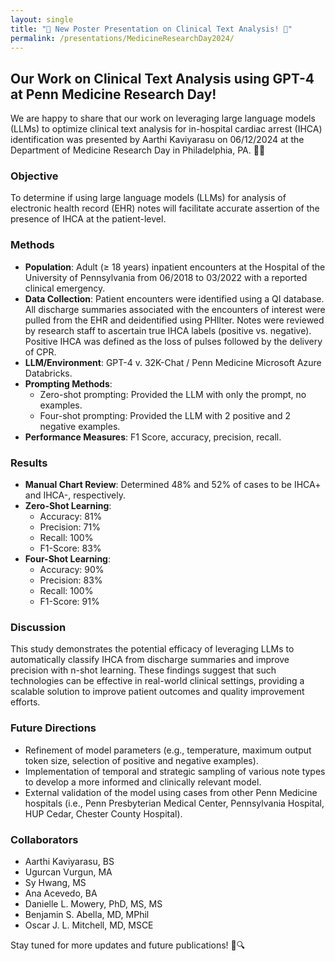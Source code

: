 ```yaml
---
layout: single
title: "🚨 New Poster Presentation on Clinical Text Analysis! 🚨"
permalink: /presentations/MedicineResearchDay2024/
---
```


## Our Work on Clinical Text Analysis using GPT-4 at Penn Medicine Research Day!

We are happy to share that our work on leveraging large language models (LLMs) to optimize clinical text analysis for in-hospital cardiac arrest (IHCA) identification was presented by Aarthi Kaviyarasu on 06/12/2024 at the Department of Medicine Research Day in Philadelphia, PA. 🏥✨

### Objective

To determine if using large language models (LLMs) for analysis of electronic health record (EHR) notes will facilitate accurate assertion of the presence of IHCA at the patient-level.

### Methods

- **Population**: Adult (≥ 18 years) inpatient encounters at the Hospital of the University of Pennsylvania from 06/2018 to 03/2022 with a reported clinical emergency.
- **Data Collection**: Patient encounters were identified using a QI database. All discharge summaries associated with the encounters of interest were pulled from the EHR and deidentified using PHIlter. Notes were reviewed by research staff to ascertain true IHCA labels (positive vs. negative). Positive IHCA was defined as the loss of pulses followed by the delivery of CPR.
- **LLM/Environment**: GPT-4 v. 32K-Chat / Penn Medicine Microsoft Azure Databricks.
- **Prompting Methods**: 
  - Zero-shot prompting: Provided the LLM with only the prompt, no examples.
  - Four-shot prompting: Provided the LLM with 2 positive and 2 negative examples.
- **Performance Measures**: F1 Score, accuracy, precision, recall.

### Results

- **Manual Chart Review**: Determined 48% and 52% of cases to be IHCA+ and IHCA-, respectively.
- **Zero-Shot Learning**:
  - Accuracy: 81%
  - Precision: 71%
  - Recall: 100%
  - F1-Score: 83%
- **Four-Shot Learning**:
  - Accuracy: 90%
  - Precision: 83%
  - Recall: 100%
  - F1-Score: 91%

### Discussion

This study demonstrates the potential efficacy of leveraging LLMs to automatically classify IHCA from discharge summaries and improve precision with n-shot learning. These findings suggest that such technologies can be effective in real-world clinical settings, providing a scalable solution to improve patient outcomes and quality improvement efforts.

### Future Directions

- Refinement of model parameters (e.g., temperature, maximum output token size, selection of positive and negative examples).
- Implementation of temporal and strategic sampling of various note types to develop a more informed and clinically relevant model.
- External validation of the model using cases from other Penn Medicine hospitals (i.e., Penn Presbyterian Medical Center, Pennsylvania Hospital, HUP Cedar, Chester County Hospital).

### Collaborators

- Aarthi Kaviyarasu, BS
- Ugurcan Vurgun, MA
- Sy Hwang, MS
- Ana Acevedo, BA
- Danielle L. Mowery, PhD, MS, MS
- Benjamin S. Abella, MD, MPhil
- Oscar J. L. Mitchell, MD, MSCE

Stay tuned for more updates and future publications! 📖🔍